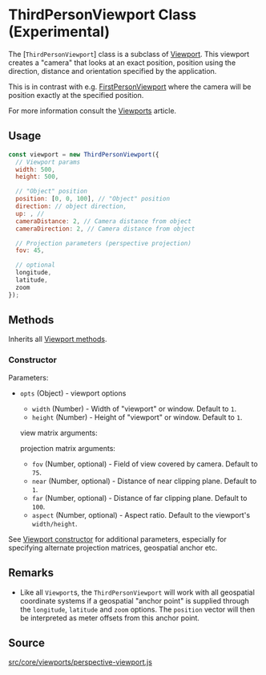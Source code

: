 # ThirdPersonViewport Class (Experimental)

The [`ThirdPersonViewport`] class is a subclass of [Viewport](/docs/api-reference/viewport.md). This viewport creates a "camera" that looks at an exact position, position using the direction, distance and orientation specified by the application.

This is in contrast with e.g. [FirstPersonViewport](/docs/api-reference/viewport.md) where the camera will be position exactly at the specified position.

For more information consult the [Viewports](/docs/advanced/viewports.md) article.

## Usage

```js
const viewport = new ThirdPersonViewport({
  // Viewport params
  width: 500,
  height: 500,

  // "Object" position
  position: [0, 0, 100], // "Object" position
  direction: // object direction,
  up: , //
  cameraDistance: 2, // Camera distance from object
  cameraDirection: 2, // Camera distance from object

  // Projection parameters (perspective projection)
  fov: 45,

  // optional
  longitude,
  latitude,
  zoom
});
```

## Methods

Inherits all [Viewport methods](/docs/api-reference/viewport.md#methods).

### Constructor

Parameters:
- `opts` (Object) - viewport options
  * `width` (Number) - Width of "viewport" or window. Default to `1`.
  * `height` (Number) - Height of "viewport" or window. Default to `1`.

  view matrix arguments:

  projection matrix arguments:
  * `fov` (Number, optional) - Field of view covered by camera. Default to `75`.
  * `near` (Number, optional) - Distance of near clipping plane. Default to `1`.
  * `far` (Number, optional) - Distance of far clipping plane. Default to `100`.
  * `aspect` (Number, optional) - Aspect ratio. Default to the viewport's `width/height`.

See [Viewport constructor](/docs/api-reference/viewport.md#constructor) for additional parameters, especially for specifying alternate projection matrices, geospatial anchor etc.

## Remarks

* Like all `Viewport`s, the `ThirdPersonViewport` will work with all geospatial coordinate systems if a geospatial "anchor point" is supplied through the `longitude`, `latitude` and `zoom` options. The `position` vector will then be interpreted as meter offsets from this anchor point.

## Source

[src/core/viewports/perspective-viewport.js](https://github.com/uber/deck.gl/blob/5.0-release/src/core/viewports/perspective-viewport.js)
